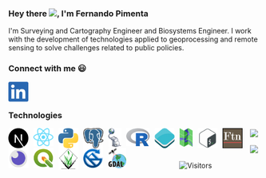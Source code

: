 ### Hey there <img src="https://media.giphy.com/media/hvRJCLFzcasrR4ia7z/giphy.gif" width="25px">, I'm Fernando Pimenta

I'm Surveying and Cartography Engineer and Biosystems Engineer. I work with the development of technologies applied to geoprocessing and remote sensing to solve challenges related to public policies.

### Connect with me :smiley:
<a href="https://www.linkedin.com/in/fernando-m-pimenta/">
  <img style="margin-right: 10px;"  align="left" alt="Fernando's LinkdIn" width="40px" src="./socialnetworks/LinkedIn.png" />
</a>

<br /><br />

### Technologies
<a href="https://nextjs.org/">
  <img style="margin-right: 10px;" align="left" alt="NextJS" width="40px" src="./technologies/nextjs.svg" />
</a>
<a href="https://www.linkedin.com/in/fernando-m-pimenta/">
  <img style="margin-right: 10px;"  align="left" alt="ReactJS" width="40px" src="./technologies/reactjs.svg" />
</a>
<a href="https://www.python.org/">
  <img style="margin-right: 10px;"  align="left" alt="Python" width="40px" src="./technologies/python.svg" />
</a>
<a href="https://www.postgresql.org/">
  <img style="margin-right: 10px;"  align="left" alt="PostgreSQL" width="40px" src="./technologies/postgresql.svg" />
</a>
<a href="https://postgis.net/">
  <img style="margin-right: 10px;"  align="left" alt="PostGIS" width="26px" src="./technologies/postgis.png" />
</a>
<a href="https://www.r-project.org/">
  <img style="margin-right: 10px;"  align="left" alt="R Statistical computing" width="47px" src="./technologies/R.svg" />
</a>
<a href="https://openlayers.org/">
  <img style="margin-right: 10px;"  align="left" alt="Openlayers" width="40px" src="./technologies/openlayers.png" />
</a>
<a href="https://mapserver.org/">
  <img style="margin-right: 10px;"  align="left" alt="Mapserver - Open source web mapping" width="26px" src="./technologies/mapserver.png" />
</a>
<a href="https://devdocs.io/bash/">
  <img style="margin-right: 10px;"  align="left" alt="Bash - Bourne again Shell Script" width="40px" src="./technologies/shellscript.png" />
</a>
<a href="https://www.fortran90.org/">
  <img style="margin-right: 10px;"  align="left" alt="Fortran" width="40px" src="./technologies/fortran.png" />
</a>
<a href="https://insomnia.rest/">
  <img style="margin-right: 10px;"  align="left" alt="Insomnia" width="40px" src="./technologies/insomnia.png" />
</a>
<a href="https://qgis.org">
  <img style="margin-right: 10px;"  align="left" alt="QGIS" width="40px" src="./technologies/qgis.png" />
</a>
<a href="https://grass.osgeo.org/">
  <img style="margin-right: 10px;"  align="left" alt="GRASS GIS" width="40px" src="./technologies/grassgis.png" />
</a>
<a href="http://www.saga-gis.org/">
  <img style="margin-right: 10px;"  align="left" alt="SAGA GIS" width="40px" src="./technologies/sagagis.png" />
</a>
<a href="https://gdal.org/">
  <img style="margin-right: 10px;"  align="left" alt="GDAL" width="36px" src="./technologies/gdal.png" />
</a>



<div align="center">
  <p>
    <a href="https://github.com/pimentafm">
      <img align="center" src="https://github-readme-stats.vercel.app/api?username=pimentafm&theme=tokyonight&show_icons=true&hide_border=true" />
    </a>
  </p>

  <p>
    <a href="https://github.com/pimentafm">
      <img align="center" src="https://github-readme-stats.vercel.app/api/top-langs/?username=pimentafm&layout=compact&theme=tokyonight&hide_border=true&hide=Jupyter%20Notebook" />
    </a>
  </p>
</div>

<p align=center>                           
  <img align=center  src="https://visitor-badge.laobi.icu/badge?page_id=sabesansathananthan.sabesansathananthan" alt="Visitors">                     
</p>